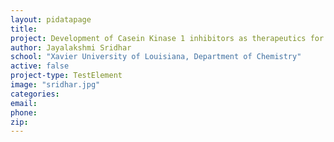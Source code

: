 ```yaml
---
layout: pidatapage
title:
project: Development of Casein Kinase 1 inhibitors as therapeutics for Alzheimer's disease
author: Jayalakshmi Sridhar
school: "Xavier University of Louisiana, Department of Chemistry"
active: false
project-type: TestElement
image: "sridhar.jpg"
categories:
email:
phone:
zip:
---
```

